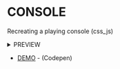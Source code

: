 # CONSOLE
Recreating a playing console (css_js)
 <details>
  <summary>PREVIEW</summary><br><center>
<img src='prev.png' alt="https://raw.githubusercontent.com/Meet-kasediya/CONSOLE/master/prev.png" height='500' width='1050'>
  </center>
</details> 

- <a href="https://codepen.io/Meet_kasediya/pen/yLaYpvP">DEMO</a> - (Codepen)
